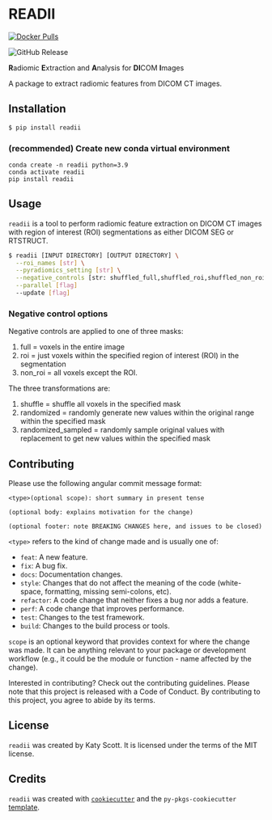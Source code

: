 # READII
[![Docker Pulls](https://img.shields.io/docker/pulls/bhklab/readii)](https://hub.docker.com/r/bhklab/readii)

![GitHub Release](https://img.shields.io/github/v/release/bhklab/readii)


**R**adiomic **E**xtraction and **A**nalysis for **DI**COM **I**mages

A package to extract radiomic features from DICOM CT images.

## Installation

```bash
$ pip install readii
```

### (recommended) Create new conda virtual environment
```
conda create -n readii python=3.9
conda activate readii
pip install readii
```

## Usage
`readii` is a tool to perform radiomic feature extraction on DICOM CT images with region of interest (ROI) segmentations as either DICOM SEG or RTSTRUCT.

```bash
$ readii [INPUT DIRECTORY] [OUTPUT DIRECTORY] \
  --roi_names [str] \
  --pyradiomics_setting [str] \
  --negative_controls [str: shuffled_full,shuffled_roi,shuffled_non_roi,randomized_full,randomized_roi,randomized_non_roi,randomized_sampled_full,randomized_sampled_roi, randomized_sampled_non_roi] \
  --parallel [flag]
  --update [flag]
```

### Negative control options

Negative controls are applied to one of three masks: 
1. full = voxels in the entire image
2. roi = just voxels within the specified region of interest (ROI) in the segmentation
3. non_roi = all voxels except the ROI.

The three transformations are:
1. shuffle = shuffle all voxels in the specified mask
2. randomized = randomly generate new values within the original range within the specified mask
3. randomized_sampled = randomly sample original values with replacement to get new values within the specified mask


## Contributing

Please use the following angular commit message format:
```
<type>(optional scope): short summary in present tense

(optional body: explains motivation for the change)

(optional footer: note BREAKING CHANGES here, and issues to be closed)

```
`<type>` refers to the kind of change made and is usually one of:

- `feat`: A new feature.
- `fix`: A bug fix.
- `docs`: Documentation changes.
- `style`: Changes that do not affect the meaning of the code (white-space, formatting, missing semi-colons, etc).
- `refactor`: A code change that neither fixes a bug nor adds a feature.
- `perf`: A code change that improves performance.
- `test`: Changes to the test framework.
- `build`: Changes to the build process or tools.

`scope` is an optional keyword that provides context for where the change was made. It can be anything relevant to your package or development workflow (e.g., it could be the module or function - name affected by the change).

Interested in contributing? Check out the contributing guidelines. Please note that this project is released with a Code of Conduct. By contributing to this project, you agree to abide by its terms.

## License

`readii` was created by Katy Scott. It is licensed under the terms of the MIT license.

## Credits

`readii` was created with [`cookiecutter`](https://cookiecutter.readthedocs.io/en/latest/) and the `py-pkgs-cookiecutter` [template](https://github.com/py-pkgs/py-pkgs-cookiecutter).
